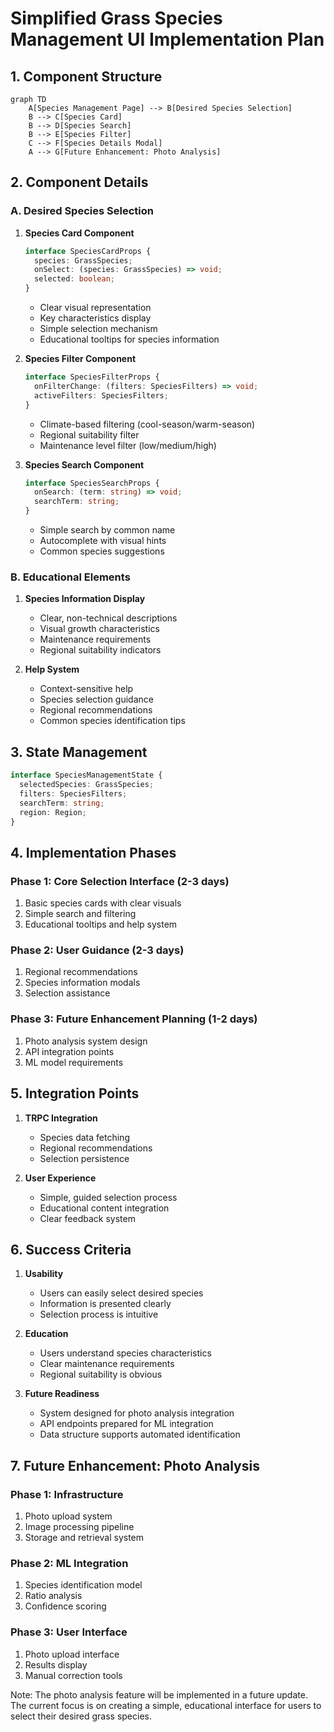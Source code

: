 # Simplified Grass Species Management UI Implementation Plan

## 1. Component Structure

```mermaid
graph TD
    A[Species Management Page] --> B[Desired Species Selection]
    B --> C[Species Card]
    B --> D[Species Search]
    B --> E[Species Filter]
    C --> F[Species Details Modal]
    A --> G[Future Enhancement: Photo Analysis]
```

## 2. Component Details

### A. Desired Species Selection

1. **Species Card Component**
   ```typescript
   interface SpeciesCardProps {
     species: GrassSpecies;
     onSelect: (species: GrassSpecies) => void;
     selected: boolean;
   }
   ```
   - Clear visual representation
   - Key characteristics display
   - Simple selection mechanism
   - Educational tooltips for species information

2. **Species Filter Component**
   ```typescript
   interface SpeciesFilterProps {
     onFilterChange: (filters: SpeciesFilters) => void;
     activeFilters: SpeciesFilters;
   }
   ```
   - Climate-based filtering (cool-season/warm-season)
   - Regional suitability filter
   - Maintenance level filter (low/medium/high)

3. **Species Search Component**
   ```typescript
   interface SpeciesSearchProps {
     onSearch: (term: string) => void;
     searchTerm: string;
   }
   ```
   - Simple search by common name
   - Autocomplete with visual hints
   - Common species suggestions

### B. Educational Elements

1. **Species Information Display**
   - Clear, non-technical descriptions
   - Visual growth characteristics
   - Maintenance requirements
   - Regional suitability indicators

2. **Help System**
   - Context-sensitive help
   - Species selection guidance
   - Regional recommendations
   - Common species identification tips

## 3. State Management

```typescript
interface SpeciesManagementState {
  selectedSpecies: GrassSpecies;
  filters: SpeciesFilters;
  searchTerm: string;
  region: Region;
}
```

## 4. Implementation Phases

### Phase 1: Core Selection Interface (2-3 days)
1. Basic species cards with clear visuals
2. Simple search and filtering
3. Educational tooltips and help system

### Phase 2: User Guidance (2-3 days)
1. Regional recommendations
2. Species information modals
3. Selection assistance

### Phase 3: Future Enhancement Planning (1-2 days)
1. Photo analysis system design
2. API integration points
3. ML model requirements

## 5. Integration Points

1. **TRPC Integration**
   - Species data fetching
   - Regional recommendations
   - Selection persistence

2. **User Experience**
   - Simple, guided selection process
   - Educational content integration
   - Clear feedback system

## 6. Success Criteria

1. **Usability**
   - Users can easily select desired species
   - Information is presented clearly
   - Selection process is intuitive

2. **Education**
   - Users understand species characteristics
   - Clear maintenance requirements
   - Regional suitability is obvious

3. **Future Readiness**
   - System designed for photo analysis integration
   - API endpoints prepared for ML integration
   - Data structure supports automated identification

## 7. Future Enhancement: Photo Analysis

### Phase 1: Infrastructure
1. Photo upload system
2. Image processing pipeline
3. Storage and retrieval system

### Phase 2: ML Integration
1. Species identification model
2. Ratio analysis
3. Confidence scoring

### Phase 3: User Interface
1. Photo upload interface
2. Results display
3. Manual correction tools

Note: The photo analysis feature will be implemented in a future update. The current focus is on creating a simple, educational interface for users to select their desired grass species.